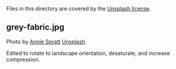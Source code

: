 Files in this directory are covered by the [Unsplash license](https://unsplash.com/license).

grey-fabric.jpg
---------------

Photo by [Annie Spratt](https://unsplash.com/@anniespratt)
[Unsplash](https://unsplash.com/photos/a-black-and-white-photo-of-a-blackboard-h-LcVG8W1XY).

Edited to rotate to landscape orientation, desaturate, and increase compression.

